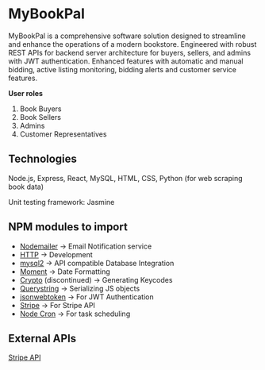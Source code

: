# MyBookPal
MyBookPal is a comprehensive software solution designed to streamline and enhance the operations of a modern bookstore.
Engineered with robust REST APIs for backend server architecture for buyers, sellers, and admins with JWT authentication.
Enhanced features with automatic and manual bidding, active listing monitoring, bidding alerts and customer service features. 

**User roles**
1. Book Buyers
2. Book Sellers
3. Admins
4. Customer Representatives

## Technologies
Node.js, Express, React, MySQL, HTML, CSS, Python (for web scraping book data)

Unit testing framework: Jasmine

## NPM modules to import
- [Nodemailer](https://nodemailer.com/about/) -> Email Notification service
- [HTTP](https://www.npmjs.com/package/http-server) -> Development
- [mysql2](https://www.npmjs.com/package/mysql2) -> API compatible Database Integration
- [Moment](https://www.npmjs.com/package/moment) -> Date Formatting
- [Crypto](https://www.npmjs.com/package/crypto-js) (discontinued) -> Generating Keycodes 
- [Querystring](https://www.npmjs.com/package/qs) -> Serializing JS objects
- [jsonwebtoken](https://www.npmjs.com/package/jsonwebtoken) -> For JWT Authentication
- [Stripe](https://www.npmjs.com/package/stripe) -> For Stripe API
- [Node Cron](https://www.npmjs.com/package/node-cron) -> For task scheduling

## External APIs
[Stripe API](https://docs.stripe.com/api?lang=node)
